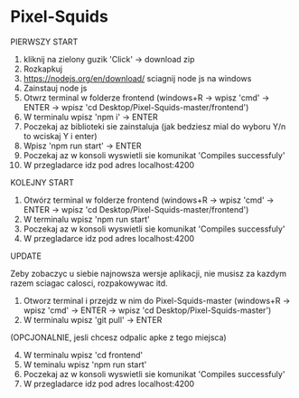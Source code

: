 # Pixel-Squids

PIERWSZY START

1. kliknij na zielony guzik 'Click' -> download zip
2. Rozkapkuj
3. https://nodejs.org/en/download/ sciagnij node js na windows
4. Zainstauj node js
5. Otwrz terminal w folderze frontend (windows+R -> wpisz 'cmd' -> ENTER -> wpisz 'cd Desktop/Pixel-Squids-master/frontend')
6. W terminalu wpisz 'npm i' -> ENTER
7. Poczekaj az biblioteki sie zainstaluja (jak bedziesz mial do wyboru Y/n to wciskaj Y i enter)
8. Wpisz 'npm run start' -> ENTER
9. Poczekaj az w konsoli wyswietli sie komunikat 'Compiles successfuly'
10. W przegladarce idz pod adres localhost:4200

KOLEJNY START

1. Otwórz terminal w folderze frontend (windows+R -> wpisz 'cmd' -> ENTER -> wpisz 'cd Desktop/Pixel-Squids-master/frontend')
2. W terminalu wpisz 'npm run start'
3. Poczekaj az w konsoli wyswietli sie komunikat 'Compiles successfuly'
4. W przegladarce idz pod adres localhost:4200

UPDATE

Zeby zobaczyc u siebie najnowsza wersje aplikacji, nie musisz za kazdym razem sciagac calosci, rozpakowywac itd.

1. Otworz terminal i przejdz w nim do Pixel-Squids-master (windows+R -> wpisz 'cmd' -> ENTER -> wpisz 'cd Desktop/Pixel-Squids-master')
2. W terminalu wpisz 'git pull' -> ENTER

(OPCJONALNIE, jesli chcesz odpalic apke z tego miejsca)

4. W terminalu wpisz 'cd frontend' 
5. W teminalu wpisz 'npm run start'
6. Poczekaj az w konsoli wyswietli sie komunikat 'Compiles successfuly'
7. W przegladarce idz pod adres localhost:4200
